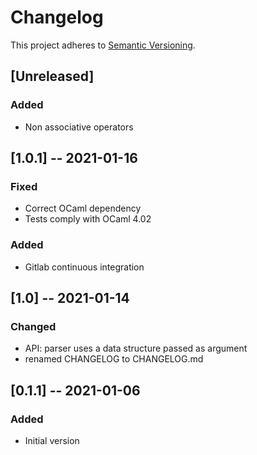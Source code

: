 # Changelog
This project adheres to [Semantic Versioning](https://semver.org/spec/v2.0.0.html).

## [Unreleased]
### Added
- Non associative operators

## [1.0.1] -- 2021-01-16
### Fixed
- Correct OCaml dependency
- Tests comply with OCaml 4.02
### Added
- Gitlab continuous integration

## [1.0] -- 2021-01-14
### Changed
- API: parser uses a data structure passed as argument
- renamed CHANGELOG to CHANGELOG.md

## [0.1.1] -- 2021-01-06
### Added
- Initial version
